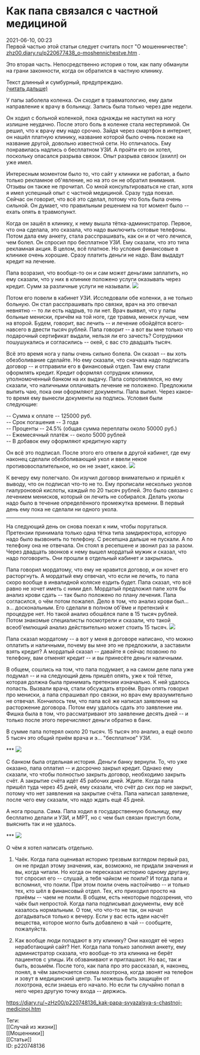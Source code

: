 Как папа связался с частной медициной
======================================

   
 2021-06-10, 00:23   
  Первой частью этой статьи следует считать пост "О мошенничестве":  [zhz00.diary.ru/p220677438\_o-moshennichestve.htm](О%20мошенничестве)  .   
   
 Это вторая часть. Непосредственно история о том, как папу обманули на грани законности, когда он обратился в частную клинику.   
   
 Текст длинный и сумбурный, предупреждаю.   
  [(читать дальше)](https://zHz00.diary.ru/p220748136.htm?index=1#linkmore220748136m1)      
   
 У папы заболела коленка. Он сходит в травматологию, ему дали направление к врачу в больницу. Запись была только через две недели.   
   
 Он ходил с больной коленкой, пока однажды не наступил на ногу излишне неудачно. После этого боль в коленке стала нестерпимой. Он решил, что к врачу ему надо срочно. Зайдя через смартфон в интернет, он нашёл платную клинику, название которой было очень похоже на название другой, довольно известной сети. Но отличалось. Ему понравилась надпись о бесплатном УЗИ. А пройти его он хотел, поскольку опасался разрыва связок. Опыт разрыва связок (ахилл) он уже имел.   
   
 Интересным моментом было то, что сайт у клиники не работал, а было только рекламное об'явление, но на это он не обратил внимания. Отзывы он также не прочитал. Со мной консультироваться не стал, хотя я имел успешный опыт с частной медициной. Сразу туда поехал. Сейчас он говорит, что всё это сделал, потому что боль была очень сильной. Он думает, что правильным решением на тот момент было -- ехать опять в травмопункт.   
   
 Когда он зашёл в клинику, к нему вышла тётка-администратор. Первое, что она сделала, это сказала, что надо выключить сотовые телефоны. Потом дала ему анкету, стала расспрашивать, как он и от чего лечился, чем болел. Он спросил про бесплатное УЗИ. Ему сказали, что это типа рекламная акция. В целом, всё платное. Но условия финансовые в клинике очень хорошие. Сразу платить деньги не надо. Вам выдадут кредит на лечение.   
   
 Папа возразил, что вообще-то он и сам может деньгами заплатить, но ему сказали, что у них в клинике положено услуги оказывать через кредит. Сумм за различные услуги не называли.  [![](https://i.imgur.com/gsVdz7b.png)](https://i.imgur.com/gsVdz7b.png)    
   
 Потом его повели в кабинет УЗИ. Исследовали обе коленки, а не только больную. Он стал расспрашивать про связки, врач на это отвечал невнятно -- то ли есть надрыв, то ли нет. Врач выявил, что у папы больные мениски, причём на той ноге, где травма, мениск лучше, чем на второй. Будем, говорит, вас лечить -- и лечение обойдётся всего-навсего в двести тысяч рублей. Папа говорит -- а вот вы мне только что подарочный сертификат выдали, нельзя ли его зачесть? Сотрудники пошушукались и согласились -- окей, с вас сто двадцать тысяч.   
   
 Всё это время нога у папы очень сильно болела. Он сказал -- вы хоть обезболивание сделайте. Но ему сказали, что сначала надо подписать договор -- и отправили его в финансовый отдел. Там ему стали оформлять кредит. Кредит оформлял сотрудник клиники, уполномоченный банком на их выдачу. Папа сопротивлялся, но ему сказали, что наличными оплачивать лечение не положено. Предложили выпить чаю, пока они оформляют документы. Папа выпил. Через какое-то время ему вынесли документы на подпись. Условия были следующие:   
   
 -- Сумма к оплате -- 125000 руб.   
 -- Срок погашения -- 3 года   
 -- Проценты -- 24.5% (общая сумма переплаты около 50000 руб.)   
 -- Ежемесячный платёж -- около 5000 рублей   
 -- В добавок ему оформляют кредитную карту   
   
 Он всё это подписал. После этого его отвели в другой кабинет, где ему наконец сделали обезболивающий укол и ввели некое противовоспалительное, но он не знает, какое.  [![](https://i.imgur.com/gsVdz7b.png)](https://i.imgur.com/gsVdz7b.png)    
   
 К вечеру ему полегчало. Он изучил договор внимательно и пришёл к выводу, что он подписал что-то не то. Ему прописали несколько уколов гиалуроновой кислоты, каждый по 20 тысяч рублей. Это было связано с лечением менисков, который он лечить не собирался. Делать уколы надо было в течение определённого промежутка времени. В первый день ему пока не сделали ни одного укола.   
   
 ***   
   
 На следующий день он снова поехал к ним, чтобы поругаться. Претензии принимала только одна тётка типа замдиректора, которую надо было вызвонить по телефону. С ресепшна дальше не пускали. А по телефону она не отвечала. Он стоял в ресепшене и звонил раз за разом. Через двадцать звонков к нему вышел мордатый мужик и сказал, что надо поговорить. Они прошли в отдельный кабинет и закрылись.   
   
 Папа говорил мордатому, что ему не нравится договор, и он хочет его расторгнуть. А мордатый ему отвечал, что если не лечить, то папа скоро вообще в инвалидной коляске ездить будет. Папа сказал, что всё равно не хочет иметь с ними дел. Мордатый предложил папе хотя бы анализ крови сдать -- так было положено по плану лечения. Папа согласился, о чём потом пожалел. Дело в том, что анализ крови был... э... доскональным. Его сделали в полном об'ёме и претензий к процедуре нет. Но такой анализ обошёлся папе в 15 тысяч рублей. Потом знакомые специалисты посмотрели и сказали, что такой всеоб'емлющий анализ действительно может стоить 15 тысяч.  [![](https://i.imgur.com/gsVdz7b.png)](https://i.imgur.com/gsVdz7b.png)    
   
 Папа сказал мордатому -- а вот у меня в договоре написано, что можно оплатить и наличными, почему вы мне это не предложили, а заставили взять кредит? А мордатый сказал -- давайте я сейчас позвоню по телефону, вам отменят кредит -- и вы принесёте деньги наличными.   
   
 В общем, сошлись на том, что папа подумает, а на самом деле папа уже подумал -- и на следующий день пришёл опять, уже к той тётке, которая должна была принимать претензии изначально. К ней удалось попасть. Вызвали врача, стали обсуждать втроём. Врач опять говорил про мениски, а папа спрашивал про связки, но врач ему вразумительно не отвечал. Кончилось тем, что папа всё же написал заявление на расторжение договора. Потом ему удалось сдать это заявление им. Фишка была в том, что рассматривают это заявление десять дней -- и только после этого перечисляют деньги обратно в банк.   
   
 В сумме папа потерял около 20 тысяч. 15 тысяч это анализ, а ещё около 5 тысяч это общий приём врача и э... "бесплатное" УЗИ.   
   
 ***  [![](https://i.imgur.com/gsVdz7b.png)](https://i.imgur.com/gsVdz7b.png)    
   
 С банком была отдельная история. Деньги банку вернули. То, что уже оказано, папа оплатил -- и досрочно закрыл кредит. Однако ему сказали, что чтобы полностью закрыть договор, необходимо закрыть счёт. А закрытие счёта идёт 45 рабочих дней. Ждите. Когда папа пришёл туда через 45 дней, ему сказали, что счёт до сих пор не закрыт, потому что нет заявления на закрытие счёта. Папа написал заявление, после чего ему сказали, что надо ждать ещё 45 дней.   
   
 А нога прошла. Сама. Папа ходил в государственную больницу, ему бесплатно делали и УЗИ, и МРТ, но с чем был связан приступ боли, выяснить так и не удалось.   
   
 ***  [![](https://i.imgur.com/gsVdz7b.png)](https://i.imgur.com/gsVdz7b.png)    
   
 О чём я хотел написать отдельно.   
   
 1. Чаёк. Когда папа оценивал историю трезвым взглядом первый раз, он не придал этому значения, как, возможно, не придали значения и вы, когда читали. Но когда он пересказал историю одному другану, тот спросил его -- слушай, а тебя чайком не поили? И тогда папа и вспомнил, что поили. При этом поили очень настойчиво -- и только тех, кто шёл в финансовый отдел. Тех, кто приходил просто на приёмы -- чаем не поили. В общем, есть некоторые подозрения, что чаёк был непростой. Когда папа подписывал документы, ему всё казалось нормальным. О том, что что-то не так, он начал догадываться только к вечеру. Если у вас есть идеи насчёт вещества, которое могло быть добавлено в чай -- сообщите, пожалуйста.   
   
 2. Как вообще люди попадают в эту клинику? Они находят её через неработающий сайт? Нет. Когда папа только заполнял анкету, ему администратор сказала, что вообще-то эта клиника не берёт пациентов с улицы. Их обзванивают и приглашают. Но вас, так и быть, возьмём. После того, как папа про это рассказал, я, наконец, понял, в чём заключается схема лохотрона, когда звонят на телефон и зовут в медицинский центр. Ты можешь быть защищён от лохотрона, если знаешь его начало. Но если ты случайно попал в него через другую точку входа -- держись.     
    
 <https://diary.ru/~zHz00/p220748136_kak-papa-svyazalsya-s-chastnoj-medicinoj.htm>   
   
 Теги:   
 [[Случай из жизни]]   
 [[Мошенники]]   
 [[Статьи]]   
 ID: p220748136